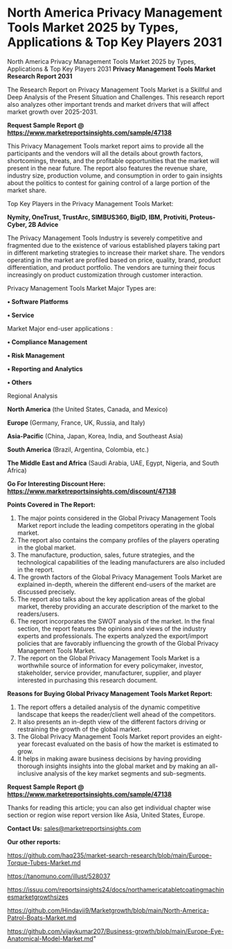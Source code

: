 # North America Privacy Management Tools Market 2025 by Types, Applications & Top Key Players 2031
North America Privacy Management Tools Market 2025 by Types, Applications & Top Key Players 2031
<strong>Privacy Management Tools Market Research Report 2031</strong>

The Research Report on Privacy Management Tools Market is a Skillful and Deep Analysis of the Present Situation and Challenges. This research report also analyzes other important trends and market drivers that will affect market growth over 2025-2031.

<strong>Request Sample Report @ <a href=https://www.marketreportsinsights.com/sample/47138>https://www.marketreportsinsights.com/sample/47138</a></strong>

This Privacy Management Tools market report aims to provide all the participants and the vendors will all the details about growth factors, shortcomings, threats, and the profitable opportunities that the market will present in the near future. The report also features the revenue share, industry size, production volume, and consumption in order to gain insights about the politics to contest for gaining control of a large portion of the market share.

Top Key Players in the Privacy Management Tools Market:

<strong>Nymity, OneTrust, TrustArc, SIMBUS360, BigID, IBM, Protiviti, Proteus-Cyber, 2B Advice</strong>

The Privacy Management Tools Industry is severely competitive and fragmented due to the existence of various established players taking part in different marketing strategies to increase their market share. The vendors operating in the market are profiled based on price, quality, brand, product differentiation, and product portfolio. The vendors are turning their focus increasingly on product customization through customer interaction.

Privacy Management Tools Market Major Types are:

<strong>•  Software Platforms

•  Service</strong>

Market Major end-user applications :

<strong>•  Compliance Management

•  Risk Management

•  Reporting and Analytics

•  Others</strong>

Regional Analysis

</u><strong><b>North America</b></strong> (the United States, Canada, and Mexico)

<strong><b>Europe </b></strong>(Germany, France, UK, Russia, and Italy)

<strong><b>Asia-Pacific</b></strong> (China, Japan, Korea, India, and Southeast Asia)

<strong><b>South America</b></strong> (Brazil, Argentina, Colombia, etc.)

<strong><b>The Middle East and Africa</b></strong> (Saudi Arabia, UAE, Egypt, Nigeria, and South Africa)

<strong>Go For Interesting Discount Here: <a href=https://www.marketreportsinsights.com/discount/47138>https://www.marketreportsinsights.com/discount/47138</a></strong>

<strong>Points Covered in The Report:</strong>
<ol>
  <li>The major points considered in the Global Privacy Management Tools Market report include the leading competitors operating in the global market.</li>
  <li>The report also contains the company profiles of the players operating in the global market.</li>
  <li>The manufacture, production, sales, future strategies, and the technological capabilities of the leading manufacturers are also included in the report.</li>
  <li>The growth factors of the Global Privacy Management Tools Market are explained in-depth, wherein the different end-users of the market are discussed precisely.</li>
  <li>The report also talks about the key application areas of the global market, thereby providing an accurate description of the market to the readers/users.</li>
  <li>The report incorporates the SWOT analysis of the market. In the final section, the report features the opinions and views of the industry experts and professionals. The experts analyzed the export/import policies that are favorably influencing the growth of the Global Privacy Management Tools Market.</li>
  <li>The report on the Global Privacy Management Tools Market is a worthwhile source of information for every policymaker, investor, stakeholder, service provider, manufacturer, supplier, and player interested in purchasing this research document.</li>
</ol>
<strong>Reasons for Buying Global Privacy Management Tools Market Report:</strong>

<ol>
  <li>The report offers a detailed analysis of the dynamic competitive landscape that keeps the reader/client well ahead of the competitors.</li>
  <li>It also presents an in-depth view of the different factors driving or restraining the growth of the global market.</li>
  <li>The Global Privacy Management Tools Market report provides an eight-year forecast evaluated on the basis of how the market is estimated to grow.</li>
  <li>It helps in making aware business decisions by having providing thorough insights insights into the global market and by making an all-inclusive analysis of the key market segments and sub-segments.</li>
</ol>
<strong>Request Sample Report @ <a href=https://www.marketreportsinsights.com/sample/47138>https://www.marketreportsinsights.com/sample/47138</a></strong>


Thanks for reading this article; you can also get individual chapter wise section or region wise report version like Asia, United States, Europe.

<strong>Contact Us:</strong>
sales@marketreportsinsights.com

<strong>Our other reports:</strong>

<a href=https://github.com/haq235/market-search-research/blob/main/Europe-Torque-Tubes-Market.md>https://github.com/haq235/market-search-research/blob/main/Europe-Torque-Tubes-Market.md</a>

<a href=https://tanomuno.com/illust/528037>https://tanomuno.com/illust/528037</a>

<a href=https://issuu.com/reportsinsights24/docs/northamericatabletcoatingmachinesmarketgrowthsizes>https://issuu.com/reportsinsights24/docs/northamericatabletcoatingmachinesmarketgrowthsizes</a>

<a href=https://github.com/Hindavii9/Marketgrowth/blob/main/North-America-Patrol-Boats-Market.md>https://github.com/Hindavii9/Marketgrowth/blob/main/North-America-Patrol-Boats-Market.md</a>

<a href=https://github.com/vijaykumar207/Business-growth/blob/main/Europe-Eye-Anatomical-Model-Market.md>https://github.com/vijaykumar207/Business-growth/blob/main/Europe-Eye-Anatomical-Model-Market.md</a>"

